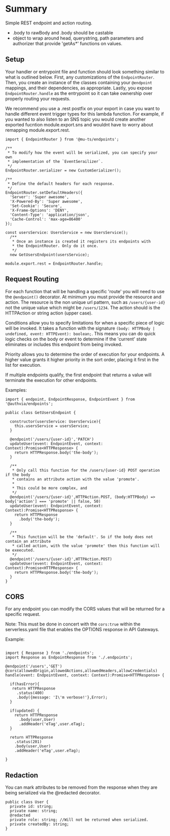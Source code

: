 # Summary

Simple REST endpoint and action routing.

- .body to rawBody and .body should be castable
- object to wrap around head, querystring, path parameters and authorizer that provide 'getAs\*' functions on values.

## Setup

Your handler or entrypoint file and function should look something similar to what is outlined below. First, any customizations of the `EndpointRouter`. Then, you create an instance of the classes containing your `@endpoint` mappings, and their dependencies, as appropriate. Lastly, you expose `EndpointRouter.handle` as the entrypoint so it can take ownership over properly routing your requests.

We recommend you use a .rest postfix on your export in case you want to handle different event trigger types for this lambda function. For example, if you wanted to also listen to an SNS topic you would create another exported fucntion module.export.sns and wouldnt have to worry about remapping module.export.rest.

```
import { EndpointRouter } from '@mu-ts/endpoints';

/**
 * To modify how the event will be serialized, you can specify your own
 * implementation of the `EventSerailizer`.
 */
EndpointRouter.serializer = new CustomSerializer();

/**
 * Define the default headers for each response.
 */
EndpointRouter.setDefaultHeaders({
  'Server': 'Super awesome',
  'X-Powered-By': 'Super awesome',
  'Set-Cookie': 'Secure',
  'X-Frame-Options': 'DENY',
  'Content-Type': 'application/json',
  'Cache-Control': 'max-age=86400'
});

const usersService: UsersService = new UsersService();
  /**
   * Once an instance is created it registers its endpoints with
   * the EndpointRouter. Only do it once.
   */
  new GetUsersEndpoint(usersService);

module.export.rest = EndpointRouter.handle;
```

## Request Routing

For each function that will be handling a specific 'route' you will need to use the `@endpoint()` decorator. At minimum you must provide the resource and action. The resource is the non unique url pattern, such as `/users/{user-id}` not the unique value which might be `/users/1234`. The action should is the HTTPAction or string action (upper case).

Conditions allow you to specify limitations for when a specific piece of logic will be invoked. It takes a function with the signature `(body: HTTPBody | undefined, event: HTTPEvent): boolean;`. This means you can do quick logic checks on the body or event to determine if the 'current' state eliminates or includes this endpoint from being invoked.

Priority allows you to determine the order of execution for your endpoints. A higher value grants it higher priority in the sort order, placing it first in the list for execution.

If multiple endpoints qualify, the first endpoint that returns a value will terminate the execution for other endpoints.

Examples:

```
import { endpoint, EndpointResponse, EndpointEvent } from '@authvia/endpoints';

public class GetUsersEndpoint {

  constructor(usersService: UsersService){
    this.usersService = usersService;
  }

  @endpoint('/users/{user-id}','PATCH')
  updateUser(event: EndpointEvent, context: Context):Promise<HTTPResponse> {
    return HTTPResponse.body('the-body');
  }

  /**
   * Only call this function for the /users/{user-id} POST operation if the body
   * contains an attribute action with the value 'promote'.
   *
   * This could be more complex, and
   */
  @endpoint('/users/{user-id}',HTTPAction.POST, (body:HTTPBody) => body['action'] === 'promote' || false, 50)
  updateUser(event: EndpointEvent, context: Context):Promise<HTTPResponse> {
    return HTTPResponse
      .body('the-body');
  }

  /**
   * This function will be the 'default'. So if the body does not contain an attribute
   * called action, with the value 'promote' then this function will be exeecuted.
   */
  @endpoint('/users/{user-id}',HTTPAction.POST)
  updateUser(event: EndpointEvent, context: Context):Promise<HTTPResponse> {
    return HTTPResponse.body('the-body');
  }
}

```

## CORS

For any endpoint you can modify the CORS values that will be returned for a specific request.

Note: This must be done in concert with the `cors:true` within the serverless.yaml file that enables the OPTIONS response in API Gateways.

Example:

```

import { Response } from './endpoints';
import Response as EndpointResponse from './.endpoints';

@endpoint('/users','GET')
@cors(allowedOrigin,allowedActions,allowedHeaders,allowCredentials)
handle(event: EndpointEvent, context: Context):Promise<HTTPResponse> {

  if(hasError){
   return HTTPResponse
     .status(400)
     .body({message: 'I\'m verbose!'},Error);
  }

  if(updated) {
    return HTTPResponse
      .body(user,User)
      .addHeader('eTag',user.eTag);
  }

  return HTTPResponse
    .status(201)
    .body(user,User)
    .addHeader('eTag',user.eTag);

}

```

## Redaction

You can mark attributes to be removed from the response when they are being serialized via the @redacted decorator.

```
public class User {
  private id: string;
  private name: string;
  @redacted
  private role: string; //Will not be returned when serialized.
  private createdBy: string;
}
```
